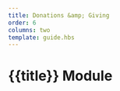 ```yaml
---
title: Donations &amp; Giving
order: 6
columns: two
template: guide.hbs
---
```


# {{title}} Module

